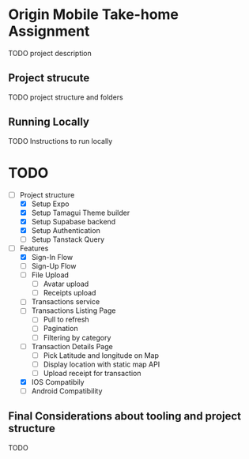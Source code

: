# Origin Mobile Take-home Assignment

TODO project description

## Project strucute

TODO project structure and folders

## Running Locally

TODO Instructions to run locally

# TODO

- [ ] Project structure
  - [x] Setup Expo
  - [x] Setup Tamagui Theme builder
  - [x] Setup Supabase backend
  - [x] Setup Authentication
  - [ ] Setup Tanstack Query
- [ ] Features
  - [x] Sign-In Flow
  - [ ] Sign-Up Flow
  - [ ] File Upload
    - [ ] Avatar upload
    - [ ] Receipts upload
  - [ ] Transactions service
  - [ ] Transactions Listing Page
    - [ ] Pull to refresh
    - [ ] Pagination
    - [ ] Filtering by category
  - [ ] Transaction Details Page
    - [ ] Pick Latitude and longitude on Map
    - [ ] Display location with static map API
    - [ ] Upload receipt for transaction
  - [x] IOS Compatibily
  - [ ] Android Compatibility

## Final Considerations about tooling and project structure

TODO